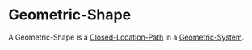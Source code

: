 # Geometric-Shape

A Geometric-Shape is a [Closed-Location-Path](620008.md) in a [Geometric-System](404.md).
